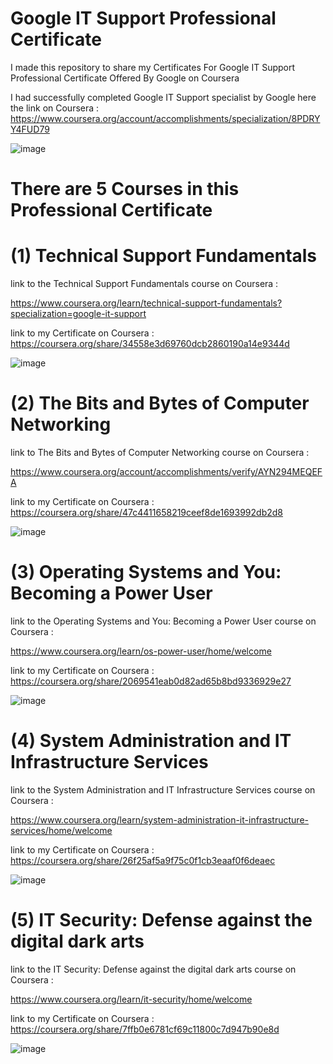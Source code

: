 # Google IT Support Professional Certificate

I made this repository to share my Certificates For Google IT Support Professional Certificate 
Offered By Google on Coursera



I had successfully completed Google IT Support specialist by Google
here the link on Coursera  :  https://www.coursera.org/account/accomplishments/specialization/8PDRYY4FUD79


![image](https://user-images.githubusercontent.com/51326421/100517678-fcd07800-31be-11eb-8e55-c4aac4877d7a.png)


# There are 5 Courses in this Professional Certificate

# (1) Technical Support Fundamentals

link to the Technical Support Fundamentals course on Coursera :

https://www.coursera.org/learn/technical-support-fundamentals?specialization=google-it-support


link to my Certificate on Coursera :   https://coursera.org/share/34558e3d69760dcb2860190a14e9344d

![image](https://user-images.githubusercontent.com/51326421/100516729-6600bd00-31b8-11eb-8d11-84bffc61cdf0.png)




# (2)  The Bits and Bytes of Computer Networking

link to The Bits and Bytes of Computer Networking course on Coursera  :  

https://www.coursera.org/account/accomplishments/verify/AYN294MEQEFA


link to my Certificate on Coursera : https://coursera.org/share/47c4411658219ceef8de1693992db2d8


![image](https://user-images.githubusercontent.com/51326421/100516885-7f563900-31b9-11eb-9427-1f9f23688405.png)


# (3)  Operating Systems and You: Becoming a Power User

link to the Operating Systems and You: Becoming a Power User course on Coursera :

https://www.coursera.org/learn/os-power-user/home/welcome


link to my Certificate on Coursera :  https://coursera.org/share/2069541eab0d82ad65b8bd9336929e27


![image](https://user-images.githubusercontent.com/51326421/100516977-1b804000-31ba-11eb-9dc5-ff5fbd7cbb9d.png)



# (4)  System Administration and IT Infrastructure Services

link to the System Administration and IT Infrastructure Services course on Coursera :

https://www.coursera.org/learn/system-administration-it-infrastructure-services/home/welcome


link to my Certificate on Coursera : https://coursera.org/share/26f25af5a9f75c0f1cb3eaaf0f6deaec


![image](https://user-images.githubusercontent.com/51326421/100517104-fa6c1f00-31ba-11eb-8344-ef1bd5d7df1a.png)



# (5)   IT Security: Defense against the digital dark arts 

link to the IT Security: Defense against the digital dark arts course on Coursera :

https://www.coursera.org/learn/it-security/home/welcome


link to my Certificate on Coursera : https://coursera.org/share/7ffb0e6781cf69c11800c7d947b90e8d


![image](https://user-images.githubusercontent.com/51326421/100517296-3f448580-31bc-11eb-875c-982635a2b463.png)










